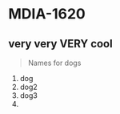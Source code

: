 # MDIA-1620
very very **VERY** cool 
------------------------

> Names for dogs
1. dog
2. dog2
3. dog3
4. 







